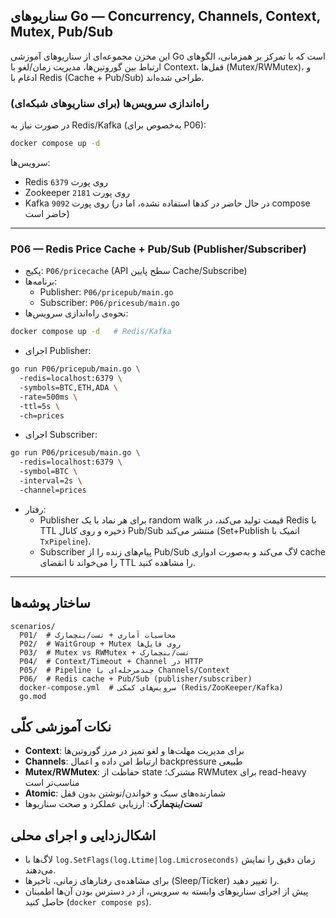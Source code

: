 ## سناریوهای Go — Concurrency, Channels, Context, Mutex, Pub/Sub

این مخزن مجموعه‌ای از سناریوهای آموزشی Go است که با تمرکز بر همزمانی، الگوهای ارتباط بین گوروتین‌ها، مدیریت زمان/لغو با Context، قفل‌ها (Mutex/RWMutex)، و ادغام با Redis (Cache + Pub/Sub) طراحی شده‌اند.


### راه‌اندازی سرویس‌ها (برای سناریوهای شبکه‌ای)
در صورت نیاز به Redis/Kafka (به‌خصوص برای P06):
```bash
docker compose up -d
```
سرویس‌ها:
- Redis روی پورت `6379`
- Zookeeper روی پورت `2181`
- Kafka روی پورت `9092` (در حال حاضر در کدها استفاده نشده، اما در compose حاضر است)

---

### P06 — Redis Price Cache + Pub/Sub (Publisher/Subscriber)
- پکیج: `P06/pricecache` (API سطح پایین Cache/Subscribe)
- برنامه‌ها:
  - Publisher: `P06/pricepub/main.go`
  - Subscriber: `P06/pricesub/main.go`
- نحوه‌ی راه‌اندازی سرویس‌ها:
```bash
docker compose up -d   # Redis/Kafka
```
- اجرای Publisher:
```bash
go run P06/pricepub/main.go \ 
  -redis=localhost:6379 \ 
  -symbols=BTC,ETH,ADA \ 
  -rate=500ms \ 
  -ttl=5s \ 
  -ch=prices
```
- اجرای Subscriber:
```bash
go run P06/pricesub/main.go \ 
  -redis=localhost:6379 \ 
  -symbol=BTC \ 
  -interval=2s \ 
  -channel=prices
```
- رفتار:
  - Publisher برای هر نماد با یک random walk قیمت تولید می‌کند، در Redis با TTL ذخیره و روی کانال Pub/Sub منتشر می‌کند (Set+Publish اتمیک با `TxPipeline`).
  - Subscriber پیام‌های زنده را از Pub/Sub لاگ می‌کند و به‌صورت ادواری cache را می‌خواند تا انقضای TTL را مشاهده کنید.

---

## ساختار پوشه‌ها
```
scenarios/
  P01/  # محاسبات آماری + تست/بنچمارک
  P02/  # WaitGroup + Mutex روی فایل‌ها
  P03/  # Mutex vs RWMutex + تست/بنچمارک
  P04/  # Context/Timeout + Channel در HTTP
  P05/  # Pipeline چندمرحله‌ای با Channels/Context
  P06/  # Redis cache + Pub/Sub (publisher/subscriber)
  docker-compose.yml  # سرویس‌های کمکی (Redis/ZooKeeper/Kafka)
  go.mod
```

## نکات آموزشی کلّی
- **Context**: برای مدیریت مهلت‌ها و لغو تمیز در مرز گوروتین‌ها
- **Channels**: ارتباط امن داده و اعمال backpressure طبیعی
- **Mutex/RWMutex**: حفاظت از state مشترک؛ RWMutex برای read-heavy مناسب‌تر است
- **Atomic**: شمارنده‌های سبک و خواندن/نوشتن بدون قفل
- **تست/بنچمارک**: ارزیابی عملکرد و صحت سناریوها

## اشکال‌زدایی و اجرای محلی
- لاگ‌ها با `log.SetFlags(log.Ltime|log.Lmicroseconds)` زمان دقیق را نمایش می‌دهند.
- برای مشاهده‌ی رفتارهای زمانی، تاخیرها (Sleep/Ticker) را تغییر دهید.
- پیش از اجرای سناریوهای وابسته به سرویس، از در دسترس بودن آن‌ها اطمینان حاصل کنید (`docker compose ps`).

